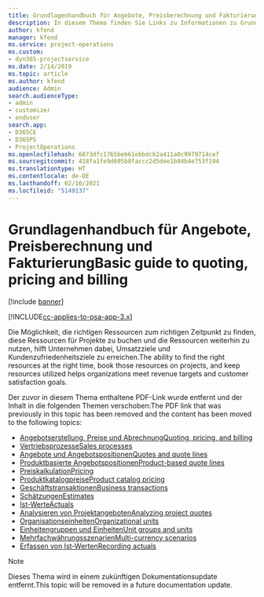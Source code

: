 ```yaml
---
title: Grundlagenhandbuch für Angebote, Preisberechnung und Fakturierung
description: In diesem Thema finden Sie Links zu Informationen zu Grundlagen von Angeboten, Preisen und Abrechnungen in Project Service Automation.
author: kfend
manager: kfend
ms.service: project-operations
ms.custom:
- dyn365-projectservice
ms.date: 2/14/2019
ms.topic: article
ms.author: kfend
audience: Admin
search.audienceType:
- admin
- customizer
- enduser
search.app:
- D365CE
- D365PS
- ProjectOperations
ms.openlocfilehash: 6873dfc1765beb61ebbdcb2a411a0c9979714cef
ms.sourcegitcommit: 418fa1fe9d605b8faccc2d5dee1b04b4e753f194
ms.translationtype: HT
ms.contentlocale: de-DE
ms.lasthandoff: 02/10/2021
ms.locfileid: "5149137"
---
```

# <a name="basic-guide-to-quoting-pricing-and-billing"></a><span data-ttu-id="f5f8d-103">Grundlagenhandbuch für Angebote, Preisberechnung und Fakturierung</span><span class="sxs-lookup"><span data-stu-id="f5f8d-103">Basic guide to quoting, pricing and billing</span></span>

[!include [banner](../../includes/psa-now-project-operations.md)]

[!INCLUDE[cc-applies-to-psa-app-3.x](../../includes/cc-applies-to-psa-app-3x.md)]

<span data-ttu-id="f5f8d-104">Die Möglichkeit, die richtigen Ressourcen zum richtigen Zeitpunkt zu finden, diese Ressourcen für Projekte zu buchen und die Ressourcen weiterhin zu nutzen, hilft Unternehmen dabei, Umsatzziele und Kundenzufriedenheitsziele zu erreichen.</span><span class="sxs-lookup"><span data-stu-id="f5f8d-104">The ability to find the right resources at the right time, book those resources on projects, and keep resources utilized helps organizations meet revenue targets and customer satisfaction goals.</span></span> 

<span data-ttu-id="f5f8d-105">Der zuvor in diesem Thema enthaltene PDF-Link wurde entfernt und der Inhalt in die folgenden Themen verschoben:</span><span class="sxs-lookup"><span data-stu-id="f5f8d-105">The PDF link that was previously in this topic has been removed and the content has been moved to the following topics:</span></span>

- [<span data-ttu-id="f5f8d-106">Angebotserstellung, Preise und Abrechnung</span><span class="sxs-lookup"><span data-stu-id="f5f8d-106">Quoting, pricing, and billing</span></span>](../quote-bill-price.md)
- [<span data-ttu-id="f5f8d-107">Vertriebsprozesse</span><span class="sxs-lookup"><span data-stu-id="f5f8d-107">Sales processes</span></span>](../basic-sales-process.md)
- [<span data-ttu-id="f5f8d-108">Angebote und Angebotspositionen</span><span class="sxs-lookup"><span data-stu-id="f5f8d-108">Quotes and quote lines</span></span>](../basic-quote-lines.md)
- [<span data-ttu-id="f5f8d-109">Produktbasierte Angebotspositionen</span><span class="sxs-lookup"><span data-stu-id="f5f8d-109">Product-based quote lines</span></span>](../product-based-quote-lines.md)
- [<span data-ttu-id="f5f8d-110">Preiskalkulation</span><span class="sxs-lookup"><span data-stu-id="f5f8d-110">Pricing</span></span>](../basic-pricing.md)
- [<span data-ttu-id="f5f8d-111">Produktkatalogpreise</span><span class="sxs-lookup"><span data-stu-id="f5f8d-111">Product catalog pricing</span></span>](../product-catalog-pricing.md)
- [<span data-ttu-id="f5f8d-112">Geschäftstransaktionen</span><span class="sxs-lookup"><span data-stu-id="f5f8d-112">Business transactions</span></span>](../basic-business-transactions.md)
- [<span data-ttu-id="f5f8d-113">Schätzungen</span><span class="sxs-lookup"><span data-stu-id="f5f8d-113">Estimates</span></span>](../estimates.md)
- [<span data-ttu-id="f5f8d-114">Ist-Werte</span><span class="sxs-lookup"><span data-stu-id="f5f8d-114">Actuals</span></span>](../actuals.md)
- [<span data-ttu-id="f5f8d-115">Analysieren von Projektangeboten</span><span class="sxs-lookup"><span data-stu-id="f5f8d-115">Analyzing project quotes</span></span>](../basic-analyzing-quotes.md)
- [<span data-ttu-id="f5f8d-116">Organisationseinheiten</span><span class="sxs-lookup"><span data-stu-id="f5f8d-116">Organizational units</span></span>](../advanced-organizational.md)
- [<span data-ttu-id="f5f8d-117">Einheitengruppen und Einheiten</span><span class="sxs-lookup"><span data-stu-id="f5f8d-117">Unit groups and units</span></span>](../advanced-units.md)
- [<span data-ttu-id="f5f8d-118">Mehrfachwährungsszenarien</span><span class="sxs-lookup"><span data-stu-id="f5f8d-118">Multi-currency scenarios</span></span>](../advanced-currency.md)
- [<span data-ttu-id="f5f8d-119">Erfassen von Ist-Werten</span><span class="sxs-lookup"><span data-stu-id="f5f8d-119">Recording actuals</span></span>](../advanced-actuals.md)

> [!NOTE]
> <span data-ttu-id="f5f8d-120">Dieses Thema wird in einem zukünftigen Dokumentationsupdate entfernt.</span><span class="sxs-lookup"><span data-stu-id="f5f8d-120">This topic will be removed in a future documentation update.</span></span> 
